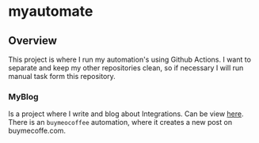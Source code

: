 # myautomate

## Overview
This project is where I run my automation's using Github Actions. 
I want to separate and keep my other repositories clean, so if necessary I will run manual task form this repository.

### MyBlog
Is a project where I write and blog about Integrations. Can be view [here](). 
There is an `buymeocoffee` automation, where it creates a new post on buymecoffe.com.

